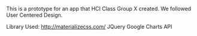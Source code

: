 This is a prototype for an app that HCI Class Group X created.  We followed User Centered Design.

Library Used: http://materializecss.com/
JQuery
Google Charts API

